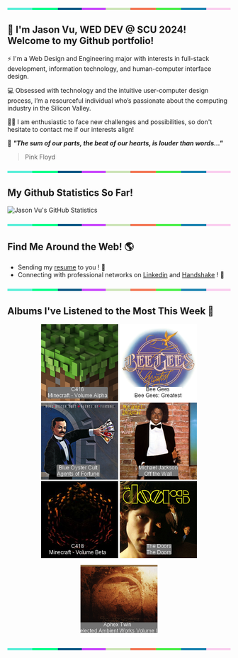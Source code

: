 <img src="./.github/workflows/banner_strip.png" width="100%" height="5px">

## 👋 I'm Jason Vu, WED DEV @ SCU 2024! Welcome to my Github portfolio! 

⚡ I'm a Web Design and Engineering major with interests in full-stack development, information technology, and human-computer interface design.

💻 Obsessed with technology and the intuitive user-computer design process, I’m a resourceful individual who’s passionate about the computing industry in the Silicon Valley.

🙋‍♂️ I am enthusiastic to face new challenges and possibilities, so don't hesitate to contact me if our interests align!

🤝 ***"The sum of our parts, the beat of our hearts, is louder than words..."***
> Pink Floyd

<img src="./.github/workflows/banner_strip.png" width="100%" height="5px">

## My Github Statistics So Far!
![Jason Vu's GitHub Statistics](https://github-readme-stats.vercel.app/api?username=JAVAB3ANS&show_icons=true)

<img src="./.github/workflows/banner_strip.png" width="100%" height="5px">

## Find Me Around the Web! 🌎
- Sending my [resume](https://javab3ans.github.io/pdfs/resume.pdf) to you ! 📝
- Connecting with professional networks on [Linkedin](https://www.linkedin.com/in/jason-anh-vu/) and [Handshake](https://scu.joinhandshake.com/stu/users/25718798) ! 💼  

<img src="./.github/workflows/banner_strip.png" width="100%" height="5px">

## Albums I've Listened to the Most This Week 🎹 

<!-- lastfm -->
<p align="center"><a href="https://www.last.fm/music/C418/Minecraft+-+Volume+Alpha"><img src="./album-covers-finished/album-cover_final_0.png" title="C418 - Minecraft - Volume Alpha"></a> <a href="https://www.last.fm/music/Bee+Gees/Bee+Gees:+Greatest"><img src="./album-covers-finished/album-cover_final_1.png" title="Bee Gees - Bee Gees: Greatest"></a> <a href="https://www.last.fm/music/Blue+%C3%96yster+Cult/Agents+of+Fortune"><img src="./album-covers-finished/album-cover_final_2.png" title="Blue Öyster Cult - Agents of Fortune"></a> <a href="https://www.last.fm/music/Michael+Jackson/Off+the+Wall"><img src="./album-covers-finished/album-cover_final_3.png" title="Michael Jackson - Off the Wall"></a> <a href="https://www.last.fm/music/C418/Minecraft+-+Volume+Beta"><img src="./album-covers-finished/album-cover_final_4.png" title="C418 - Minecraft - Volume Beta"></a> <a href="https://www.last.fm/music/The+Doors/The+Doors"><img src="./album-covers-finished/album-cover_final_5.png" title="The Doors - The Doors"></a> <a href="https://www.last.fm/music/Aphex+Twin/Selected+Ambient+Works+Volume+II"><img src="./album-covers-finished/album-cover_final_6.png" title="Aphex Twin - Selected Ambient Works Volume II"></a> </p>

<img src="./.github/workflows/banner_strip.png" width="100%" height="5px">
